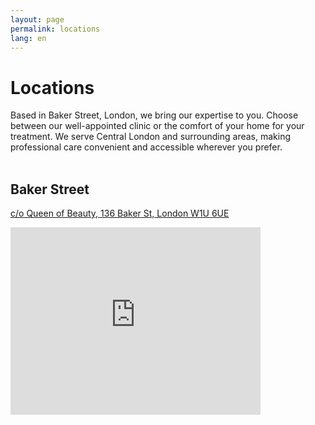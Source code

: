 ```yaml
---
layout: page
permalink: locations
lang: en
---
```

# Locations
Based in Baker Street, London, we bring our expertise to you. Choose between our well-appointed clinic or the comfort of your home for your treatment. We serve Central London and surrounding areas, making professional care convenient and accessible wherever you prefer.
<br/><br/>

## Baker Street
[c/o Queen of Beauty, 136 Baker St, London W1U 6UE](https://maps.app.goo.gl/UWyyLVqewxnCu16v6)
<iframe src="https://www.google.com/maps/embed?pb=!1m18!1m12!1m3!1d9930.113085539127!2d-0.1674397942237294!3d51.52186989081676!2m3!1f0!2f0!3f0!3m2!1i1024!2i768!4f13.1!3m3!1m2!1s0x48761b1a4e0af533%3A0xda9f3c8ab58ee71!2sHealth%20And%20Beauty%20Lab%20-%20Baker%20Street!5e0!3m2!1sen!2suk!4v1730830833967!5m2!1sen!2suk" width="400" height="300" style="border:0;" allowfullscreen="" loading="lazy" referrerpolicy="no-referrer-when-downgrade"></iframe>
<br/>
